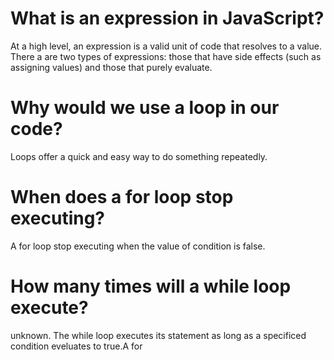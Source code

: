 # What is an expression in JavaScript?

At a high level, an expression is a valid unit of code that resolves to a value. There a are two types of expressions: those that have side effects (such as assigning values) and those that purely evaluate.

# Why would we use a loop in our code?

Loops offer a quick and easy way to do something repeatedly.

# When does a for loop stop executing?

A for loop stop executing when the value of condition is false.

# How many times will a while loop execute?

unknown. The while loop executes its statement as long as a specificed condition eveluates to true.A for 
